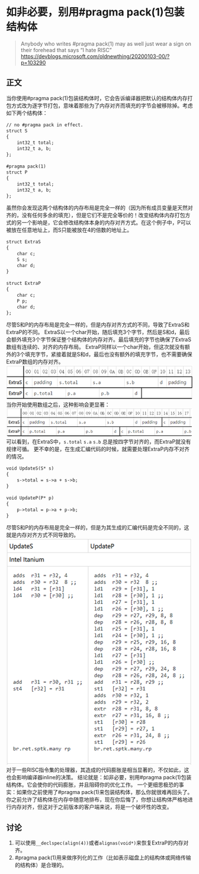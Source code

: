# 如非必要，别用#pragma pack(1)包装结构体
> Anybody who writes #pragma pack(1) may as well just wear a sign on their forehead that says “I hate RISC”
> https://devblogs.microsoft.com/oldnewthing/20200103-00/?p=103290
## 正文
当你使用#pragma pack(1)包装结构体时，它会告诉编译器把默认的结构体内存打包方式改为逐字节打包，意味着那些为了内存对齐而填充的字节会被移除掉。考虑如下两个结构体：
```
// no #pragma pack in effect.
struct S
{
    int32_t total;
    int32_t a, b;
};

#pragma pack(1)
struct P
{
    int32_t total;
    int32_t a, b;
};
```
虽然你会发现这两个结构体的内存布局是完全一样的（因为所有成员变量是天然对齐的，没有任何多余的填充），但是它们不是完全等价的！改变结构体内存打包方式的另一个影响是，它会修改结构体本身的内存对齐方式。在这个例子中，P可以被放在任意地址上，而S只能被放在4的倍数的地址上。
```
struct ExtraS
{
    char c;
    S s;
    char d;
}

struct ExtraP
{
    char c;
    P p;
    char d;
};
```
尽管S和P的内存布局是完全一样的，但是内存对齐方式的不同，导致了ExtraS和ExtraP的不同。
ExtraS以一个char开始，随后填充3个字节，然后是S和d，最后会额外填充3个字节保证整个结构体的内存对齐。最后填充的字节也确保了ExtraS数组有连续的、对齐的内存布局。
ExtraP同样以一个char开始，但这次就没有额外的3个填充字节，紧接着就是S和d，最后也没有额外的填充字节，也不需要确保ExtraP数组的内存对齐。
![](img01_20200103-00-103290.png)
当你开始使用数组之后，这种影响会更显著：
![](img02_20200103-00-103290.png)
可以看到，在ExtraS中，`s.total` `s.a` `s.b` 总是按四字节对齐的，而ExtraP就没有规律可循。
更不幸的是，在生成汇编代码的时候，就需要处理ExtraP内存不对齐的情况。
```
void UpdateS(S* s)
{
    s->total = s->a + s->b;
}

void UpdateP(P* p)
{
    p->total = p->a + p->b;
}
```
尽管S和P的内存布局是完全一样的，但是为其生成的汇编代码是完全不同的，这就是内存对齐方式不同导致的。
![](img03_20200103-00-103290.png)
对于一些RISC指令集的处理器，其造成的代码膨胀是相当显著的，不仅如此，这也会影响编译器inline的决策。
结论就是：如非必要，别用#pragma pack(1)包装结构体。它会使你的代码膨胀，并且阻碍你的优化工作。
一个更细思极恐的事实：如果你之前使用了#pragma pack(1)来包装结构体，那么你就很难再回头了。你之前允许了结构体在内存中随意地排布，现在你后悔了，你想让结构体严格地进行内存对齐，但这对于之前版本的客户端来说，将是一个破坏性的改变。

## 讨论
1. 可以使用`__declspec(align(4))`或者`alignas(void*)`来恢复ExtraP的内存对齐。
2. #pragma pack(1)用来做序列化的工作（比如表示磁盘上的结构体或网络传输的结构体）是合理的。
